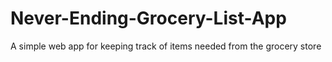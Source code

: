 # Never-Ending-Grocery-List-App

A simple web app for keeping track of items needed from the grocery store

